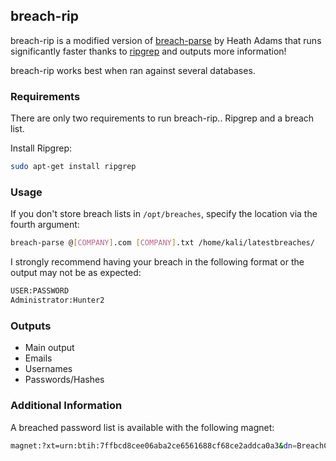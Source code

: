 ## breach-rip

breach-rip is a modified version of [breach-parse](https://github.com/hmaverickadams/breach-parse) by Heath Adams that runs significantly faster thanks to [ripgrep](https://github.com/BurntSushi/ripgrep) and outputs more information! 

breach-rip works best when ran against several databases. 

### Requirements

There are only two requirements to run breach-rip.. Ripgrep and a breach list. 

Install Ripgrep: 

```bash
sudo apt-get install ripgrep
```

### Usage
If you don't store breach lists in `/opt/breaches`, specify the location via the fourth argument: 

```bash
breach-parse @[COMPANY].com [COMPANY].txt /home/kali/latestbreaches/
```

I strongly recommend having your breach in the following format or the output may not be as expected: 

```bash
USER:PASSWORD
Administrator:Hunter2
```

### Outputs
* Main output
* Emails
* Usernames
* Passwords/Hashes

### Additional Information 

A breached password list is available with the following magnet:
```bash
magnet:?xt=urn:btih:7ffbcd8cee06aba2ce6561688cf68ce2addca0a3&dn=BreachCompilation&tr=udp%3A%2F%2Ftracker.openbittorrent.com%3A80&tr=udp%3A%2F%2Ftracker.leechers-paradise.org%3A6969&tr=udp%3A%2F%2Ftracker.coppersurfer.tk%3A6969&tr=udp%3A%2F%2Fglotorrents.pw%3A6969&tr=udp%3A%2F%2Ftracker.opentrackr.org%3A1337
```
